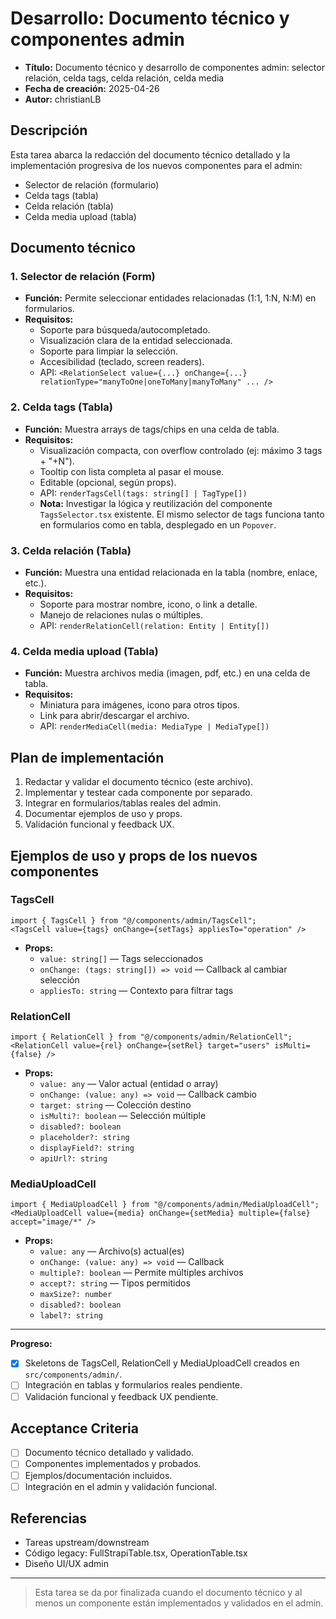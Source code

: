# Desarrollo: Documento técnico y componentes admin

- **Título:** Documento técnico y desarrollo de componentes admin: selector relación, celda tags, celda relación, celda media
- **Fecha de creación:** 2025-04-26
- **Autor:** christianLB

## Descripción
Esta tarea abarca la redacción del documento técnico detallado y la implementación progresiva de los nuevos componentes para el admin:
- Selector de relación (formulario)
- Celda tags (tabla)
- Celda relación (tabla)
- Celda media upload (tabla)

## Documento técnico
### 1. Selector de relación (Form)
- **Función:** Permite seleccionar entidades relacionadas (1:1, 1:N, N:M) en formularios.
- **Requisitos:**
  - Soporte para búsqueda/autocompletado.
  - Visualización clara de la entidad seleccionada.
  - Soporte para limpiar la selección.
  - Accesibilidad (teclado, screen readers).
  - API: `<RelationSelect value={...} onChange={...} relationType="manyToOne|oneToMany|manyToMany" ... />`

### 2. Celda tags (Tabla)
- **Función:** Muestra arrays de tags/chips en una celda de tabla.
- **Requisitos:**
  - Visualización compacta, con overflow controlado (ej: máximo 3 tags + "+N").
  - Tooltip con lista completa al pasar el mouse.
  - Editable (opcional, según props).
  - API: `renderTagsCell(tags: string[] | TagType[])`
  - **Nota:** Investigar la lógica y reutilización del componente `TagsSelector.tsx` existente. El mismo selector de tags funciona tanto en formularios como en tabla, desplegado en un `Popover`.

### 3. Celda relación (Tabla)
- **Función:** Muestra una entidad relacionada en la tabla (nombre, enlace, etc.).
- **Requisitos:**
  - Soporte para mostrar nombre, icono, o link a detalle.
  - Manejo de relaciones nulas o múltiples.
  - API: `renderRelationCell(relation: Entity | Entity[])`

### 4. Celda media upload (Tabla)
- **Función:** Muestra archivos media (imagen, pdf, etc.) en una celda de tabla.
- **Requisitos:**
  - Miniatura para imágenes, icono para otros tipos.
  - Link para abrir/descargar el archivo.
  - API: `renderMediaCell(media: MediaType | MediaType[])`

## Plan de implementación
1. Redactar y validar el documento técnico (este archivo).
2. Implementar y testear cada componente por separado.
3. Integrar en formularios/tablas reales del admin.
4. Documentar ejemplos de uso y props.
5. Validación funcional y feedback UX.

## Ejemplos de uso y props de los nuevos componentes

### TagsCell
```tsx
import { TagsCell } from "@/components/admin/TagsCell";
<TagsCell value={tags} onChange={setTags} appliesTo="operation" />
```
- **Props:**
  - `value: string[]` — Tags seleccionados
  - `onChange: (tags: string[]) => void` — Callback al cambiar selección
  - `appliesTo: string` — Contexto para filtrar tags

### RelationCell
```tsx
import { RelationCell } from "@/components/admin/RelationCell";
<RelationCell value={rel} onChange={setRel} target="users" isMulti={false} />
```
- **Props:**
  - `value: any` — Valor actual (entidad o array)
  - `onChange: (value: any) => void` — Callback cambio
  - `target: string` — Colección destino
  - `isMulti?: boolean` — Selección múltiple
  - `disabled?: boolean`
  - `placeholder?: string`
  - `displayField?: string`
  - `apiUrl?: string`

### MediaUploadCell
```tsx
import { MediaUploadCell } from "@/components/admin/MediaUploadCell";
<MediaUploadCell value={media} onChange={setMedia} multiple={false} accept="image/*" />
```
- **Props:**
  - `value: any` — Archivo(s) actual(es)
  - `onChange: (value: any) => void` — Callback
  - `multiple?: boolean` — Permite múltiples archivos
  - `accept?: string` — Tipos permitidos
  - `maxSize?: number`
  - `disabled?: boolean`
  - `label?: string`

---

**Progreso:**
- [x] Skeletons de TagsCell, RelationCell y MediaUploadCell creados en `src/components/admin/`.
- [ ] Integración en tablas y formularios reales pendiente.
- [ ] Validación funcional y feedback UX pendiente.

## Acceptance Criteria
- [ ] Documento técnico detallado y validado.
- [ ] Componentes implementados y probados.
- [ ] Ejemplos/documentación incluidos.
- [ ] Integración en el admin y validación funcional.

## Referencias
- Tareas upstream/downstream
- Código legacy: FullStrapiTable.tsx, OperationTable.tsx
- Diseño UI/UX admin

---

> Esta tarea se da por finalizada cuando el documento técnico y al menos un componente están implementados y validados en el admin.
